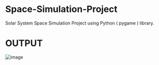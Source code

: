 # Space-Simulation-Project

Solar System Space Simulation Project using Python ( pygame ) library.

# OUTPUT

![image](https://github.com/khalilahmed97/Space-Simulation-Project/assets/101020879/616ddc6a-b131-46cf-a2ff-b11a956b2fd4)

